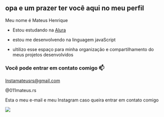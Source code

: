 ## opa e um prazer ter você aqui no meu perfil

Meu nome é Mateus Henrique

- Estou estudando na [Alura](https://www.alura.com.br)
  
-  estou me desenvolvendo na linguagem javaScript
-  ultilizo esse espaço para minha organização e compartilhamento do meus projetos desenvolvidos

### Você pode entrar em contato comigo 📫

Instamateusrs@gmail.com

@011mateus.rs

Esta o meu e-mail e meu Instagram caso queira entrar em contato comigo 

![](https://github.com/user-attachments/assets/f659420a-8984-41ee-b6b7-91a1fbcc97f7)
